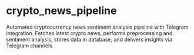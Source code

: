 # crypto_news_pipeline
Automated cryptocurrency news sentiment analysis pipeline with Telegram integration. Fetches latest crypto news, performs preprocessing and sentiment analysis, stores data in database, and delivers insights via Telegram channels.
